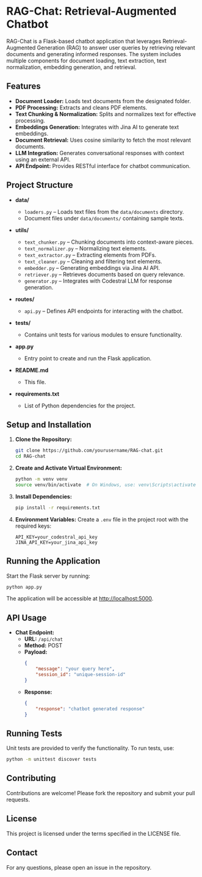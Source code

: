 # RAG-Chat: Retrieval-Augmented Chatbot

RAG-Chat is a Flask-based chatbot application that leverages Retrieval-Augmented Generation (RAG) to answer user queries by retrieving relevant documents and generating informed responses. The system includes multiple components for document loading, text extraction, text normalization, embedding generation, and retrieval.

## Features

- **Document Loader:** Loads text documents from the designated folder.
- **PDF Processing:** Extracts and cleans PDF elements.
- **Text Chunking & Normalization:** Splits and normalizes text for effective processing.
- **Embeddings Generation:** Integrates with Jina AI to generate text embeddings.
- **Document Retrieval:** Uses cosine similarity to fetch the most relevant documents.
- **LLM Integration:** Generates conversational responses with context using an external API.
- **API Endpoint:** Provides RESTful interface for chatbot communication.

## Project Structure

- **data/**
    - `loaders.py` – Loads text files from the `data/documents` directory.
    - Document files under `data/documents/` containing sample texts.

- **utils/**
    - `text_chunker.py` – Chunking documents into context-aware pieces.
    - `text_normalizer.py` – Normalizing text elements.
    - `text_extractor.py` – Extracting elements from PDFs.
    - `text_cleaner.py` – Cleaning and filtering text elements.
    - `embedder.py` – Generating embeddings via Jina AI API.
    - `retriever.py` – Retrieves documents based on query relevance.
    - `generator.py` – Integrates with Codestral LLM for response generation.

- **routes/**
    - `api.py` – Defines API endpoints for interacting with the chatbot.

- **tests/**
    - Contains unit tests for various modules to ensure functionality.

- **app.py**
    - Entry point to create and run the Flask application.

- **README.md**
    - This file.

- **requirements.txt**
    - List of Python dependencies for the project.

## Setup and Installation

1. **Clone the Repository:**
     ```bash
     git clone https://github.com/yourusername/RAG-chat.git
     cd RAG-chat
     ```

2. **Create and Activate Virtual Environment:**
     ```bash
     python -m venv venv
     source venv/bin/activate  # On Windows, use: venv\Scripts\activate
     ```

3. **Install Dependencies:**
     ```bash
     pip install -r requirements.txt
     ```

4. **Environment Variables:**
     Create a `.env` file in the project root with the required keys:
     ```dotenv
     API_KEY=your_codestral_api_key
     JINA_API_KEY=your_jina_api_key
     ```

## Running the Application

Start the Flask server by running:
```bash
python app.py
```
The application will be accessible at [http://localhost:5000](http://localhost:5000).

## API Usage

- **Chat Endpoint:**
    - **URL:** `/api/chat`
    - **Method:** POST
    - **Payload:**
        ```json
        {
            "message": "your query here",
            "session_id": "unique-session-id"
        }
        ```
    - **Response:**
        ```json
        {
            "response": "chatbot generated response"
        }
        ```

## Running Tests

Unit tests are provided to verify the functionality. To run tests, use:
```bash
python -m unittest discover tests
```

## Contributing

Contributions are welcome! Please fork the repository and submit your pull requests.

## License

This project is licensed under the terms specified in the LICENSE file.

## Contact

For any questions, please open an issue in the repository.
